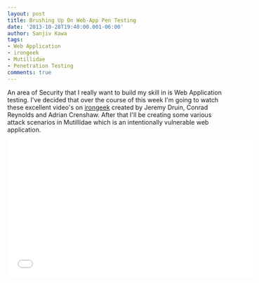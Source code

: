 ```yaml
---
layout: post
title: Brushing Up On Web-App Pen Testing
date: '2013-10-28T19:40:00.001-06:00'
author: Sanjiv Kawa
tags:
- Web Application
- irongeek
- Mutillidae
- Penetration Testing
comments: true
---
```

An area of Security that I really want to build my skill in is Web Application testing. I've decided that over the course of this week I'm going to watch these excellent video's on <a href="http://www.irongeek.com/i.php?page=videos/web-pen-testing-workshop">irongeek</a> created by Jeremy Druin, Conrad Reynolds and Adrian Crenshaw. After that I'll be creating some various attack scenarios in Mutillidae which is an intentionally vulnerable web application.

<iframe width="560" height="315" src="//www.youtube.com/embed/rNkR1Joz4eU" frameborder="0"> </iframe>
